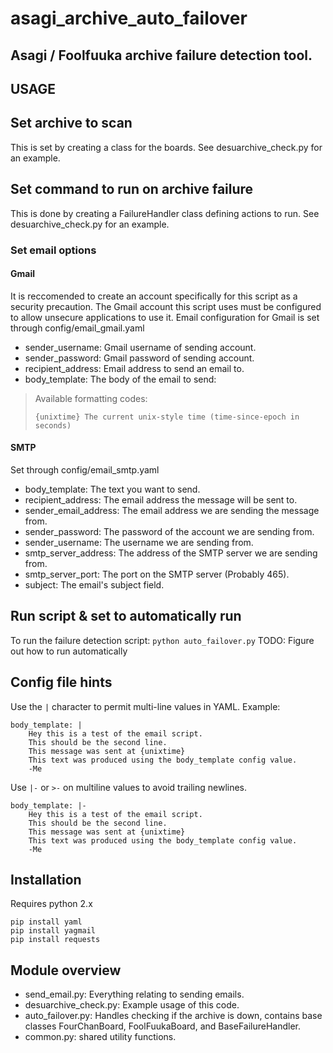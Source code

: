 # asagi_archive_auto_failover
## Asagi / Foolfuuka archive failure detection tool.

## USAGE
## Set archive to scan
This is set by creating a class for the boards.
See desuarchive_check.py for an example.

## Set command to run on archive failure
This is done by creating a FailureHandler class defining actions to run.
See desuarchive_check.py for an example.

### Set email options
#### Gmail
It is reccomended to create an account specifically for this script as a security precaution.
The Gmail account this script uses must be configured to allow unsecure applications to use it.
Email configuration for Gmail is set through config/email_gmail.yaml
- sender_username: Gmail username of sending account.
- sender_password: Gmail password of sending account.
- recipient_address: Email address to send an email to.
- body_template: The body of the email to send:
> Available formatting codes:
>```
>{unixtime} The current unix-style time (time-since-epoch in seconds)
>```

#### SMTP
Set through config/email_smtp.yaml
- body_template: The text you want to send.
- recipient_address: The email address the message will be sent to.
- sender_email_address: The email address we are sending the message from.
- sender_password: The password of the account we are sending from.
- sender_username: The username we are sending from.
- smtp_server_address: The address of the SMTP server we are sending from.
- smtp_server_port: The port on the SMTP server (Probably 465).
- subject: The email's subject field.

## Run script & set to automatically run
To run the failure detection script:
`python auto_failover.py`
TODO: Figure out how to run automatically

## Config file hints
Use the `|` character to permit multi-line values in YAML.
Example:
```
body_template: |
    Hey this is a test of the email script.
    This should be the second line.
    This message was sent at {unixtime}
    This text was produced using the body_template config value.
    -Me
```

Use `|-` or `>-` on multiline values to avoid trailing newlines.
```
body_template: |-
    Hey this is a test of the email script.
    This should be the second line.
    This message was sent at {unixtime}
    This text was produced using the body_template config value.
    -Me
```


## Installation
Requires python 2.x
```
pip install yaml
pip install yagmail
pip install requests
```



## Module overview

- send_email.py: Everything relating to sending emails.
- desuarchive_check.py: Example usage of this code.
- auto_failover.py: Handles checking if the archive is down, contains base classes FourChanBoard, FoolFuukaBoard, and BaseFailureHandler.
- common.py: shared utility functions.

